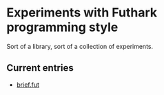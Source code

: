 # Experiments with Futhark programming style

Sort of a library, sort of a collection of experiments.

## Current entries

* [brief.fut](lib/github.com/diku-dk/brief.fut)
